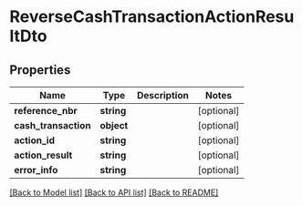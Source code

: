 # ReverseCashTransactionActionResultDto

## Properties
Name | Type | Description | Notes
------------ | ------------- | ------------- | -------------
**reference_nbr** | **string** |  | [optional] 
**cash_transaction** | **object** |  | [optional] 
**action_id** | **string** |  | [optional] 
**action_result** | **string** |  | [optional] 
**error_info** | **string** |  | [optional] 

[[Back to Model list]](../README.md#documentation-for-models) [[Back to API list]](../README.md#documentation-for-api-endpoints) [[Back to README]](../README.md)


